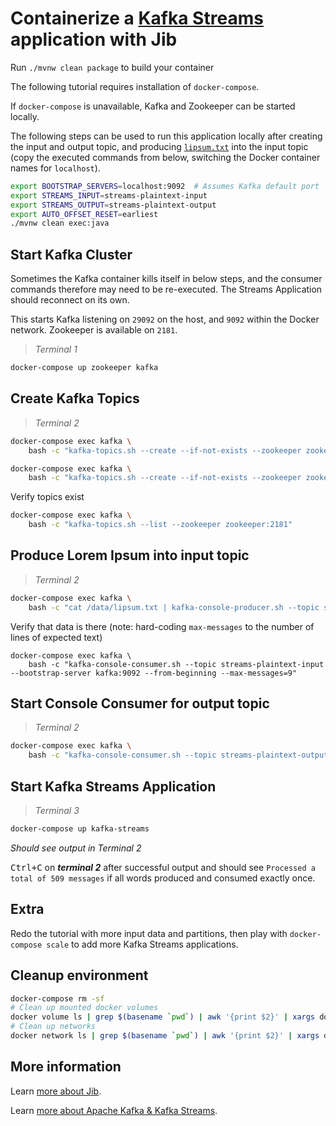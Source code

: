 # Containerize a [Kafka Streams](http://kafka.apache.org/documentation/streams) application with Jib

Run `./mvnw clean package` to build your container

The following tutorial requires installation of `docker-compose`.

If `docker-compose` is unavailable, Kafka and Zookeeper can be started locally. 

The following steps can be used to run this application locally after creating the input and output topic, and producing [`lipsum.txt`](lipsum.txt) into the input topic (copy the executed commands from below, switching the Docker container names for `localhost`).  

```bash
export BOOTSTRAP_SERVERS=localhost:9092  # Assumes Kafka default port
export STREAMS_INPUT=streams-plaintext-input
export STREAMS_OUTPUT=streams-plaintext-output
export AUTO_OFFSET_RESET=earliest
./mvnw clean exec:java
```

## Start Kafka Cluster

Sometimes the Kafka container kills itself in below steps, and the consumer commands therefore may need to be re-executed. The Streams Application should reconnect on its own. 

This starts Kafka listening on `29092` on the host, and `9092` within the Docker network. Zookeeper is available on `2181`.

> *Terminal 1*

```bash
docker-compose up zookeeper kafka
```

## Create Kafka Topics

> *Terminal 2*

```bash
docker-compose exec kafka \
    bash -c "kafka-topics.sh --create --if-not-exists --zookeeper zookeeper:2181 --topic streams-plaintext-input --partitions=1 --replication-factor=1"
```

```bash
docker-compose exec kafka \
    bash -c "kafka-topics.sh --create --if-not-exists --zookeeper zookeeper:2181 --topic streams-plaintext-output --partitions=1 --replication-factor=1"
```

Verify topics exist

```bash
docker-compose exec kafka \
    bash -c "kafka-topics.sh --list --zookeeper zookeeper:2181"
```

## Produce Lorem Ipsum into input topic

> *Terminal 2*

```bash
docker-compose exec kafka \
    bash -c "cat /data/lipsum.txt | kafka-console-producer.sh --topic streams-plaintext-input --broker-list kafka:9092"
```

Verify that data is there (note: hard-coding `max-messages` to the number of lines of expected text)

```
docker-compose exec kafka \
    bash -c "kafka-console-consumer.sh --topic streams-plaintext-input --bootstrap-server kafka:9092 --from-beginning --max-messages=9"
```

## Start Console Consumer for output topic

> *Terminal 2*

```bash
docker-compose exec kafka \
    bash -c "kafka-console-consumer.sh --topic streams-plaintext-output --bootstrap-server kafka:9092 --from-beginning"
```

## Start Kafka Streams Application

> *Terminal 3*

```bash
docker-compose up kafka-streams
```

*Should see output in Terminal 2*

<kbd>Ctrl+C</kbd> on ***terminal 2*** after successful output and should see `Processed a total of 509 messages` if all words produced and consumed exactly once.  

## Extra

Redo the tutorial with more input data and partitions, then play with `docker-compose scale` to add more Kafka Streams applications.

## Cleanup environment

```bash
docker-compose rm -sf
# Clean up mounted docker volumes
docker volume ls | grep $(basename `pwd`) | awk '{print $2}' | xargs docker volume rm 
# Clean up networks
docker network ls | grep $(basename `pwd`) | awk '{print $2}' | xargs docker network rm
```

## More information

Learn [more about Jib](https://github.com/GoogleContainerTools/jib).

Learn [more about Apache Kafka & Kafka Streams](http://kafka.apache.org/documentation).

